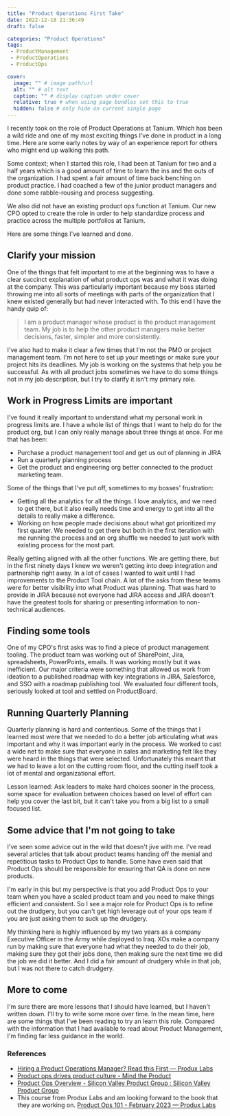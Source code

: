 ```yaml
---
title: "Product Operations First Take"
date: 2022-12-18 21:36:49
draft: false

categories: "Product Operations"
tags:
 - ProductManagement
 - ProductOperations
 - ProductOps

cover:
  image: "" # image path/url
  alt: "" # alt text
  caption: "" # display caption under cover
  relative: true # when using page bundles set this to true
  hidden: false # only hide on current single page
---
```


I recently took on the role of Product Operations at Tanium. Which has been a wild ride and one of my most exciting things I've done in product in a long time. Here are some early notes by way of an experience report for others who might end up walking this path.   
  
Some context; when I started this role, I had been at Tanium for two and a half years which is a good amount of time to learn the ins and the outs of the organization. I had spent a fair amount of time back benching on product practice. I had coached a few of the junior product managers and done some rabble-rousing and process suggesting.   
  
We also did not have an existing product ops function at Tanium. Our new CPO opted to create the role in order to help standardize process and practice across the multiple portfolios at Tanium.   
  
Here are some things I've learned and done.  

## Clarify your mission  
    
One of the things that felt important to me at the beginning was to have a clear succinct explanation of what product ops was and what it was doing at the company. This was particularly important because my boss started throwing me into all sorts of meetings with parts of the organization that I knew existed generally but had never interacted with. To this end I have the handy quip of:  
    
> I am a product manager whose product is the product management team. My job is to help the other product managers make better decisions, faster, simpler and more consistently.  
  
I've also had to make it clear a few times that I'm not the PMO or project management team. I'm not here to set up your meetings or make sure your project hits its deadlines. My job is working on the systems that help you be successful. As with all product jobs sometimes we have to do some things not in my job description, but I try to clarify it isn't my primary role.  

## Work in Progress Limits are important  
I've found it really important to understand what my personal work in progress limits are. I have a whole list of things that I want to help do for the product org, but I can only really manage about three things at once.  For me that has been:  

- Purchase a product management tool and get us out of planning in JIRA  
- Run a quarterly planning process  
- Get the product and engineering org better connected to the product marketing team.  
  
Some of the things that I've put off, sometimes to my bosses' frustration:  

- Getting all the analytics for all the things. I love analytics, and we need to get there, but it also really needs time and energy to get into all the details to really make a difference.  
- Working on how people made decisions about what got prioritized my first quarter.  We needed to get there but both in the first iteration with me running the process and an org shuffle we needed to just work with existing process for the most part.  

Really getting aligned with all the other functions. We are getting there, but in the first ninety days I knew we weren't getting into deep integration and partnership right away.  In a lot of cases I wanted to wait until I had improvements to the Product Tool chain. A lot of the asks from these teams were for better visibility into what Product was planning. That was hard to provide in JIRA because not everyone had JIRA access and JIRA doesn't have the greatest tools for sharing or presenting information to non-technical audiences.  

## Finding some tools  
One of my CPO's first asks was to find a piece of product management tooling. The product team was working out of SharePoint, Jira, spreadsheets, PowerPoints, emails. It was working mostly but it was inefficient. Our major criteria were something that allowed us work from ideation to a published roadmap with key integrations in JIRA, Salesforce, and SSO with a roadmap publishing tool. We evaluated four different tools, seriously looked at tool and settled on ProductBoard.  

## Running Quarterly Planning
Quarterly planning is hard and contentious. Some of the things that I learned most were that we needed to do a better job articulating what was important and why it was important early in the process.  We worked to cast a wide net to make sure that everyone in sales and marketing felt like they were heard in the things that were selected.  Unfortunately this meant that we had to leave a lot on the cutting room floor, and the cutting itself took a lot of mental and organizational effort.  

Lesson learned: Ask leaders to make hard choices sooner in the process, some space for evaluation between choices based on level of effort can help you cover the last bit, but it can't take you from a big list to a small focused list.  

## Some advice that I'm not going to take  
I've seen some advice out in the wild that doesn't jive with me.  I've read several articles that talk about product teams handing off the menial and repetitious tasks to Product Ops to handle.  Some have even said that Product Ops should be responsible for ensuring that QA is done on new products.  

I'm early in this but my perspective is that you add Product Ops to your team when you have a scaled product team and you need to make things efficient and consistent. So I see a major role for Product Ops is to refine out the drudgery, but you can't get high leverage out of your ops team if you are just asking them to suck up the drudgery.  

My thinking here is highly influenced by my two years as a company Executive Officer in the Army while deployed to Iraq. XOs make a company run by making sure that everyone had what they needed to do their job, making sure they got their jobs done, then making sure the next time we did the job we did it better. And I did a fair amount of drudgery while in that job, but I was not there to catch drudgery.  

## More to come  
I'm sure there are more lessons that I should have learned, but I haven't written down.  I'll try to write some more over time.  In the mean time, here are some things that I've been reading to try an learn this role. Compared with the information that I had available to read about Product Management, I'm finding far less guidance in the world.  

### References  
- [Hiring a Product Operations Manager? Read this First — Produx Labs](https://produxlabs.com/blog/hiring-a-product-operations-manager)  
- [Product ops drives product culture - Mind the Product](https://www.mindtheproduct.com/product-ops-drives-product-culture/)  
- [Product Ops Overview - Silicon Valley Product Group : Silicon Valley Product Group](https://www.svpg.com/product-ops-overview/)  
- This course from Produx Labs and am looking forward to the book that they are working on. [Product Ops 101 - February 2023 — Produx Labs](https://produxlabs.com/product-ops-101-february-2023)  